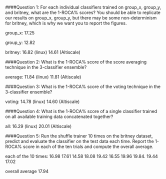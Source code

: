####Question 1: 
For each individual classifiers trained on group_x, group_y, and britney, what are the 1-ROCA% scores? You should be able to replicate our results on group_x, group_y, but there may be some non-determinism for britney, which is why we want you to report the figures.

group_x: 17.25

group_y: 12.82

britney: 16.82 (linux) 14.61 (Altiscale)

####Question 2: 
What is the 1-ROCA% score of the score averaging technique in the 3-classifier ensemble?

average: 11.84 (linux) 11.81 (Altiscale)


####Question 3: 
What is the 1-ROCA% score of the voting technique in the 3-classifier ensemble?

voting: 14.78 (linux) 14.60 (Altiscale)


####Question 4: 
What is the 1-ROCA% score of a single classifier trained on all available training data concatenated together?

all: 16.29 (linux) 20.01 (Altiscale)

####Question 5: 
Run the shuffle trainer 10 times on the britney dataset, predict and evaluate the classifier on the test data each time. Report the 1-ROCA% score in each of the ten trials and compute the overall average.

each of the 10 times: 16.98 17.61 14.58 18.08 19.42 16.55 19.96 19.84. 19.44 17.02

overall average 17.94